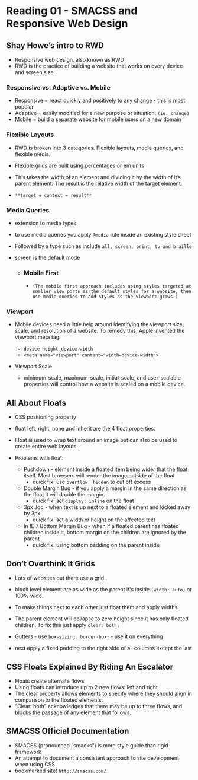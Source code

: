 # Reading 01 - SMACSS and Responsive Web Design

## Shay Howe’s intro to RWD

+ Responsive web design, also known as RWD
+ RWD is the practice of building a website that works on every device and screen size.

### Responsive vs. Adaptive vs. Mobile

+ Responsive = react quickly and positively to any change - this is most popular
+ Adaptive = easily modified for a new purpose or situation. `(ie. change)`
+ Mobile = build a separate website for mobile users on a new domain

### Flexible Layouts

+ RWD is broken into 3 categories. Flexible layouts, media queries, and flexible media.
+ Flexible grids are built using percentages or em units 

+ This takes the width of an element and dividing it by the width of it’s parent element. The result is the relative width of the target element.
+ `**target ÷ context = result**`

### Media Queries

+ extension to media types
+ to use media queries you apply `@media` rule inside an existing style sheet
+ Followed by a type such as include `all, screen, print, tv and braille`
+ screen is the default mode

   + ### **Mobile First**

        + `(The mobile first approach includes using styles targeted at smaller view ports as the default styles for a website, then use media queries to add styles as the viewport grows.)`

### Viewport

+ Mobile devices need a little help around identifying the viewport size, scale, and resolution of a website. To remedy this, Apple invented the viewport meta tag.
    + `device-height`, `device-width`
    + `<meta name="viewport" content="width=device-width">`

+ Viewport Scale
    + minimum-scale, maximum-scale, initial-scale, and user-scalable properties will control how a website is scaled on a mobile device.

## All About Floats

+ CSS positioning property
+ float left, right, none and inherit are the 4 float properties.
+ Float is used to wrap text around an image but can also be used to create entire web layouts.

+ Problems with float:
    + Pushdown - element inside a floated item being wider that the float itself. Most browsers will render the image outside of the float
        + quick fix: use `overflow: hidden` to cut off excess
    + Double Margin Bug - if you apply a margin in the same direction as the float it will double the margin.
        + quick fix: set `display: inline` on the float
    + 3px Jog - when text is up next to a floated element and kicked away by 3px
        + quick fix: set a width or height on the affected text
    + In IE 7 Bottom Margin Bug - when if a floated parent has floated children inside it, bottom margin on the children are ignored by the parent
        + quick fix: using bottom padding on the parent inside

## Don’t Overthink It Grids

+ Lots of websites out there use a grid. 
+ block level element are as wide as the parent it's inside `(width: auto)` or 100% wide.
+ To make things next to each other just float them and apply widths
+ The parent element will collapse to zero height since it has only floated children. To fix this just apply `clear: both;`

+ Gutters - use `box-sizing: border-box;` - use it on everything
+ next apply a fixed padding to the right side of all columns except the last

## CSS Floats Explained By Riding An Escalator

+ Floats create alternate flows
+ Using floats can introduce up to 2 new flows: left and right
+ The clear property allows elements to specify where they should align in comparison to the floated elements.
+ “Clear: both” acknowledges that there may be up to three flows, and blocks the passage of any element that follows.

## SMACSS Official Documentation

+ SMACSS (pronounced “smacks”) is more style guide than rigid framework
+ An attempt to document a consistent approach to site development when using CSS. 
+ bookmarked site! `http://smacss.com/`
